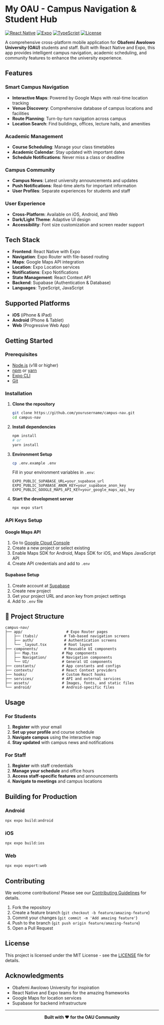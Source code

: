 # My OAU - Campus Navigation & Student Hub

[![React Native](https://img.shields.io/badge/React%20Native-0.74-blue.svg)](https://reactnative.dev/)
[![Expo](https://img.shields.io/badge/Expo-51-black.svg)](https://expo.dev/)
[![TypeScript](https://img.shields.io/badge/TypeScript-5.3-blue.svg)](https://www.typescriptlang.org/)
[![License](https://img.shields.io/badge/License-MIT-green.svg)](LICENSE)

A comprehensive cross-platform mobile application for **Obafemi Awolowo University (OAU)** students and staff. Built with React Native and Expo, this app provides intelligent campus navigation, academic scheduling, and community features to enhance the university experience.

## Features

### Smart Campus Navigation
- **Interactive Maps**: Powered by Google Maps with real-time location tracking
- **Venue Discovery**: Comprehensive database of campus locations and facilities
- **Route Planning**: Turn-by-turn navigation across campus
- **Location Search**: Find buildings, offices, lecture halls, and amenities

### Academic Management
- **Course Scheduling**: Manage your class timetables
- **Academic Calendar**: Stay updated with important dates
- **Schedule Notifications**: Never miss a class or deadline

### Campus Community
- **Campus News**: Latest university announcements and updates
- **Push Notifications**: Real-time alerts for important information
- **User Profiles**: Separate experiences for students and staff

### User Experience
- **Cross-Platform**: Available on iOS, Android, and Web
- **Dark/Light Theme**: Adaptive UI design
- **Accessibility**: Font size customization and screen reader support

## Tech Stack

- **Frontend**: React Native with Expo
- **Navigation**: Expo Router with file-based routing
- **Maps**: Google Maps API integration
- **Location**: Expo Location services
- **Notifications**: Expo Notifications
- **State Management**: React Context API
- **Backend**: Supabase (Authentication & Database)
- **Languages**: TypeScript, JavaScript

## Supported Platforms

-    **iOS** (iPhone & iPad)
-    **Android** (Phone & Tablet)
-    **Web** (Progressive Web App)

##   Getting Started

### Prerequisites

- [Node.js](https://nodejs.org/) (v18 or higher)
- [npm](https://www.npmjs.com/) or [yarn](https://yarnpkg.com/)
- [Expo CLI](https://docs.expo.dev/get-started/installation/)
- [Git](https://git-scm.com/)

### Installation

1. **Clone the repository**
   ```bash
   git clone https://github.com/yourusername/campus-nav.git
   cd campus-nav
   ```

2. **Install dependencies**
   ```bash
   npm install
   # or
   yarn install
   ```

3. **Environment Setup**
   ```bash
   cp .env.example .env
   ```
   
   Fill in your environment variables in `.env`:
   ```env
   EXPO_PUBLIC_SUPABASE_URL=your_supabase_url
   EXPO_PUBLIC_SUPABASE_ANON_KEY=your_supabase_anon_key
   EXPO_PUBLIC_GOOGLE_MAPS_API_KEY=your_google_maps_api_key
   ```

4. **Start the development server**
   ```bash
   npx expo start
   ```

### API Keys Setup

#### Google Maps API
1. Go to [Google Cloud Console](https://console.cloud.google.com/)
2. Create a new project or select existing
3. Enable Maps SDK for Android, Maps SDK for iOS, and Maps JavaScript API
4. Create API credentials and add to `.env`

#### Supabase Setup
1. Create account at [Supabase](https://supabase.com/)
2. Create new project
3. Get your project URL and anon key from project settings
4. Add to `.env` file

## 📁 Project Structure

```
campus-nav/
├── app/                    # Expo Router pages
│   ├── (tabs)/            # Tab-based navigation screens
│   ├── auth/              # Authentication screens
│   └── _layout.tsx        # Root layout
├── components/            # Reusable UI components
│   ├── Map.tsx           # Map components
│   ├── Navigation/       # Navigation components
│   └── UI/               # General UI components
├── constants/            # App constants and configs
├── contexts/             # React Context providers
├── hooks/                # Custom React hooks
├── services/             # API and external services
├── assets/               # Images, fonts, and static files
└── android/              # Android-specific files
```

## Usage

### For Students
1. **Register** with your email
2. **Set up your profile** and course schedule
3. **Navigate campus** using the interactive map
4. **Stay updated** with campus news and notifications

### For Staff
1. **Register** with staff credentials
2. **Manage your schedule** and office hours
3. **Access staff-specific features** and announcements
4. **Navigate to meetings** and campus locations

##  Building for Production

### Android
```bash
npx expo build:android
```

### iOS
```bash
npx expo build:ios
```

### Web
```bash
npx expo export:web
```

## Contributing

We welcome contributions! Please see our [Contributing Guidelines](CONTRIBUTING.md) for details.

1. Fork the repository
2. Create a feature branch (`git checkout -b feature/amazing-feature`)
3. Commit your changes (`git commit -m 'Add amazing feature'`)
4. Push to the branch (`git push origin feature/amazing-feature`)
5. Open a Pull Request

## License

This project is licensed under the MIT License - see the [LICENSE](LICENSE) file for details.

## Acknowledgments

- Obafemi Awolowo University for inspiration
- React Native and Expo teams for the amazing frameworks
- Google Maps for location services
- Supabase for backend infrastructure

---

<div align="center">
  <strong>Built with ❤️ for the OAU Community</strong>
</div>
